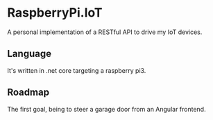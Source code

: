 # RaspberryPi.IoT
A personal implementation of a RESTful API to drive my IoT devices.

## Language
It's written in .net core targeting a raspberry pi3.

## Roadmap
The first goal, being to steer a garage door from an Angular frontend.

